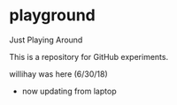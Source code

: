 # playground
Just Playing Around

This is a repository for GitHub experiments.

willihay was here (6/30/18)
  - now updating from laptop